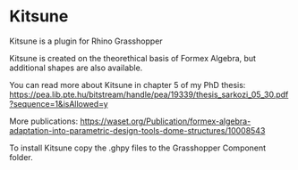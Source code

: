 # Kitsune
Kitsune is a plugin for Rhino Grasshopper

Kitsune is created on the theorethical basis of Formex Algebra, but additional shapes are also available.

You can read more about Kitsune in chapter 5 of my PhD thesis: https://pea.lib.pte.hu/bitstream/handle/pea/19339/thesis_sarkozi_05_30.pdf?sequence=1&isAllowed=y

More publications: https://waset.org/Publication/formex-algebra-adaptation-into-parametric-design-tools-dome-structures/10008543


To install Kitsune copy the .ghpy files to the Grasshopper Component folder.
